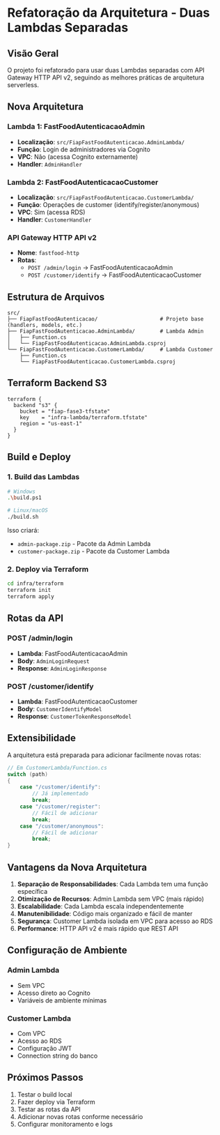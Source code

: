 # Refatoração da Arquitetura - Duas Lambdas Separadas

## Visão Geral

O projeto foi refatorado para usar duas Lambdas separadas com API Gateway HTTP API v2, seguindo as melhores práticas de arquitetura serverless.

## Nova Arquitetura

### Lambda 1: FastFoodAutenticacaoAdmin
- **Localização**: `src/FiapFastFoodAutenticacao.AdminLambda/`
- **Função**: Login de administradores via Cognito
- **VPC**: Não (acessa Cognito externamente)
- **Handler**: `AdminHandler`

### Lambda 2: FastFoodAutenticacaoCustomer
- **Localização**: `src/FiapFastFoodAutenticacao.CustomerLambda/`
- **Função**: Operações de customer (identify/register/anonymous)
- **VPC**: Sim (acessa RDS)
- **Handler**: `CustomerHandler`

### API Gateway HTTP API v2
- **Nome**: `fastfood-http`
- **Rotas**:
  - `POST /admin/login` → FastFoodAutenticacaoAdmin
  - `POST /customer/identify` → FastFoodAutenticacaoCustomer

## Estrutura de Arquivos

```
src/
├── FiapFastFoodAutenticacao/                    # Projeto base (handlers, models, etc.)
├── FiapFastFoodAutenticacao.AdminLambda/        # Lambda Admin
│   ├── Function.cs
│   └── FiapFastFoodAutenticacao.AdminLambda.csproj
└── FiapFastFoodAutenticacao.CustomerLambda/     # Lambda Customer
    ├── Function.cs
    └── FiapFastFoodAutenticacao.CustomerLambda.csproj
```

## Terraform Backend S3

```hcl
terraform {
  backend "s3" {
    bucket = "fiap-fase3-tfstate"
    key    = "infra-lambda/terraform.tfstate"
    region = "us-east-1"
  }
}
```

## Build e Deploy

### 1. Build das Lambdas
```bash
# Windows
.\build.ps1

# Linux/macOS
./build.sh
```

Isso criará:
- `admin-package.zip` - Pacote da Admin Lambda
- `customer-package.zip` - Pacote da Customer Lambda

### 2. Deploy via Terraform
```bash
cd infra/terraform
terraform init
terraform apply
```

## Rotas da API

### POST /admin/login
- **Lambda**: FastFoodAutenticacaoAdmin
- **Body**: `AdminLoginRequest`
- **Response**: `AdminLoginResponse`

### POST /customer/identify
- **Lambda**: FastFoodAutenticacaoCustomer
- **Body**: `CustomerIdentifyModel`
- **Response**: `CustomerTokenResponseModel`

## Extensibilidade

A arquitetura está preparada para adicionar facilmente novas rotas:

```csharp
// Em CustomerLambda/Function.cs
switch (path)
{
    case "/customer/identify":
        // Já implementado
        break;
    case "/customer/register":
        // Fácil de adicionar
        break;
    case "/customer/anonymous":
        // Fácil de adicionar
        break;
}
```

## Vantagens da Nova Arquitetura

1. **Separação de Responsabilidades**: Cada Lambda tem uma função específica
2. **Otimização de Recursos**: Admin Lambda sem VPC (mais rápido)
3. **Escalabilidade**: Cada Lambda escala independentemente
4. **Manutenibilidade**: Código mais organizado e fácil de manter
5. **Segurança**: Customer Lambda isolada em VPC para acesso ao RDS
6. **Performance**: HTTP API v2 é mais rápido que REST API

## Configuração de Ambiente

### Admin Lambda
- Sem VPC
- Acesso direto ao Cognito
- Variáveis de ambiente mínimas

### Customer Lambda
- Com VPC
- Acesso ao RDS
- Configuração JWT
- Connection string do banco

## Próximos Passos

1. Testar o build local
2. Fazer deploy via Terraform
3. Testar as rotas da API
4. Adicionar novas rotas conforme necessário
5. Configurar monitoramento e logs
